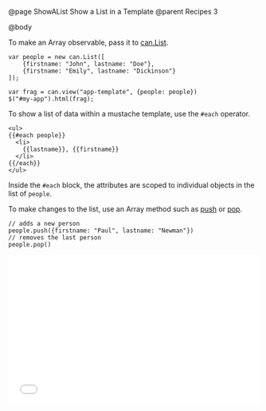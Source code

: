 @page ShowAList Show a List in a Template
@parent Recipes 3

@body

To make an Array observable, pass it to [can.List](../docs/can.List.html).

```
var people = new can.List([
	{firstname: "John", lastname: "Doe"},
	{firstname: "Emily", lastname: "Dickinson"}
]);

var frag = can.view("app-template", {people: people})
$("#my-app").html(frag);
```

To show a list of data within a mustache template, use the `#each` operator.

```
<ul>
{{#each people}}
  <li>
	{{lastname}}, {{firstname}}
  </li>
{{/each}}
</ul>
```

Inside the `#each` block, the attributes are scoped to individual
objects in the list of `people`.

To make changes to the list, use an Array method such as
[push](/docs/can.List.prototype.push.html)
or [pop](/docs/can.List.prototype.pop.html).

```
// adds a new person
people.push({firstname: "Paul", lastname: "Newman"})
// removes the last person
people.pop()
```

<iframe width="100%" height="300" src="//jsfiddle.net/donejs/Pgbpa/embedded/result,html,js/" allowfullscreen="allowfullscreen" frameborder="0"> </iframe>
